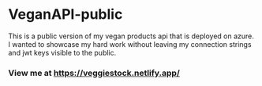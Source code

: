 # VeganAPI-public
This is a public version of my vegan products api that is deployed on azure. I wanted to showcase my hard work without leaving my connection strings and jwt keys visible to the public. 


### View me at https://veggiestock.netlify.app/
